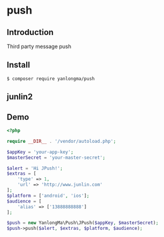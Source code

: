 # push

## Introduction

Third party message push

## Install

```
$ composer require yanlongma/push
```
## junlin2
## Demo

```php
<?php

require __DIR__ . '/vendor/autoload.php';

$appKey = 'your-app-key';
$masterSecret = 'your-master-secret';

$alert = 'Hi JPush!';
$extras = [
    'type' => 1,
    'url' => 'http://www.junlin.com'
];
$platform = ['android', 'ios'];
$audience = [
    'alias' => ['13888888888']
];

$push = new YanlongMa\Push\JPush($appKey, $masterSecret);
$push->push($alert, $extras, $platform, $audience);
```